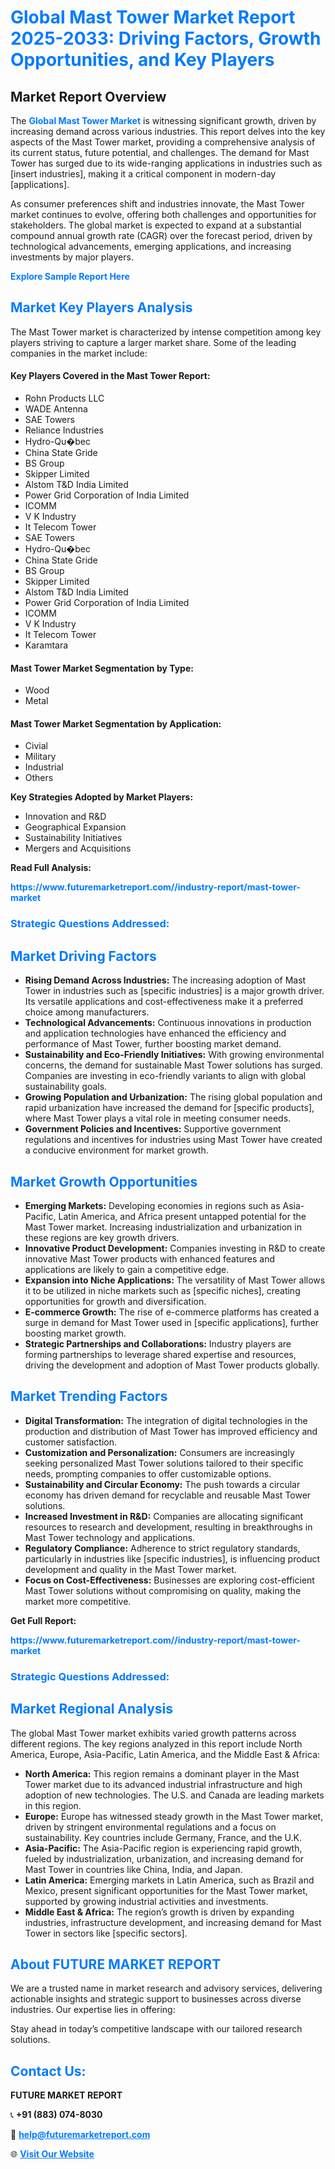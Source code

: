 <h1 style="color: #007BFF;">Global Mast Tower Market Report 2025-2033: Driving Factors, Growth Opportunities, and Key Players</h1>

<section id="overview">
<h2>Market Report Overview</h2>
<p>The <a href="https://www.futuremarketreport.com//industry-report/mast-tower-market" style="color: #007BFF; text-decoration: none;"><strong>Global Mast Tower Market</strong></a> is witnessing significant growth, driven by increasing demand across various industries. This report delves into the key aspects of the Mast Tower market, providing a comprehensive analysis of its current status, future potential, and challenges. The demand for Mast Tower has surged due to its wide-ranging applications in industries such as [insert industries], making it a critical component in modern-day [applications].</p>
<p>As consumer preferences shift and industries innovate, the Mast Tower market continues to evolve, offering both challenges and opportunities for stakeholders. The global market is expected to expand at a substantial compound annual growth rate (CAGR) over the forecast period, driven by technological advancements, emerging applications, and increasing investments by major players.</p>
</section>

<section id="overview">
<p><a href="https://www.futuremarketreport.com//request-sample/reportId=52737" style="color: #007BFF; text-decoration: none;"><strong>Explore Sample Report Here</strong></a></p>
</section>

<section id="key-players">
<h2 style="color: #007BFF;">Market Key Players Analysis</h2>
<p>The Mast Tower market is characterized by intense competition among key players striving to capture a larger market share. Some of the leading companies in the market include:</p>
<h4>Key Players Covered in the Mast Tower Report:</h4>
<ul><li>Rohn Products LLC</li><li>WADE Antenna</li><li>SAE Towers</li><li>Reliance Industries</li><li>Hydro-Qu�bec</li><li>China State Gride</li><li>BS Group</li><li>Skipper Limited</li><li>Alstom T&amp;D India Limited</li><li>Power Grid Corporation of India Limited</li><li>ICOMM</li><li>V K Industry</li><li>It Telecom Tower</li><li>SAE Towers</li><li>Hydro-Qu�bec</li><li>China State Gride</li><li>BS Group</li><li>Skipper Limited</li><li>Alstom T&amp;D India Limited</li><li>Power Grid Corporation of India Limited</li><li>ICOMM</li><li>V K Industry</li><li>It Telecom Tower</li><li>Karamtara</li></ul>
<h4>Mast Tower Market Segmentation by Type:</h4>
<ul><li>Wood</li><li>Metal</li></ul>

<h4>Mast Tower Market Segmentation by Application:</h4>
<ul><li>Civial</li><li>Military</li><li>Industrial</li><li>Others</li></ul>
<p><strong>Key Strategies Adopted by Market Players:</strong></p>
<ul>
<li>Innovation and R&D</li>
<li>Geographical Expansion</li>
<li>Sustainability Initiatives</li>
<li>Mergers and Acquisitions</li>
</ul>
</section>

<section>
<p><strong>Read Full Analysis: </strong></p><a href="https://www.futuremarketreport.com//industry-report/mast-tower-market" style="color: #007BFF; text-decoration: none;"><strong>https://www.futuremarketreport.com//industry-report/mast-tower-market</strong></a>
<h3 style="color: #007BFF;">Strategic Questions Addressed:</h3>
</section>

<section id="driving-factors">
<h2 style="color: #007BFF;">Market Driving Factors</h2>
<ul>
<li><strong>Rising Demand Across Industries:</strong> The increasing adoption of Mast Tower in industries such as [specific industries] is a major growth driver. Its versatile applications and cost-effectiveness make it a preferred choice among manufacturers.</li>
<li><strong>Technological Advancements:</strong> Continuous innovations in production and application technologies have enhanced the efficiency and performance of Mast Tower, further boosting market demand.</li>
<li><strong>Sustainability and Eco-Friendly Initiatives:</strong> With growing environmental concerns, the demand for sustainable Mast Tower solutions has surged. Companies are investing in eco-friendly variants to align with global sustainability goals.</li>
<li><strong>Growing Population and Urbanization:</strong> The rising global population and rapid urbanization have increased the demand for [specific products], where Mast Tower plays a vital role in meeting consumer needs.</li>
<li><strong>Government Policies and Incentives:</strong> Supportive government regulations and incentives for industries using Mast Tower have created a conducive environment for market growth.</li>
</ul>
</section>

<section id="growth-opportunities">
<h2 style="color: #007BFF;">Market Growth Opportunities</h2>
<ul>
<li><strong>Emerging Markets:</strong> Developing economies in regions such as Asia-Pacific, Latin America, and Africa present untapped potential for the Mast Tower market. Increasing industrialization and urbanization in these regions are key growth drivers.</li>
<li><strong>Innovative Product Development:</strong> Companies investing in R&D to create innovative Mast Tower products with enhanced features and applications are likely to gain a competitive edge.</li>
<li><strong>Expansion into Niche Applications:</strong> The versatility of Mast Tower allows it to be utilized in niche markets such as [specific niches], creating opportunities for growth and diversification.</li>
<li><strong>E-commerce Growth:</strong> The rise of e-commerce platforms has created a surge in demand for Mast Tower used in [specific applications], further boosting market growth.</li>
<li><strong>Strategic Partnerships and Collaborations:</strong> Industry players are forming partnerships to leverage shared expertise and resources, driving the development and adoption of Mast Tower products globally.</li>
</ul>
</section>

<section id="trending-factors">
<h2 style="color: #007BFF;">Market Trending Factors</h2>
<ul>
<li><strong>Digital Transformation:</strong> The integration of digital technologies in the production and distribution of Mast Tower has improved efficiency and customer satisfaction.</li>
<li><strong>Customization and Personalization:</strong> Consumers are increasingly seeking personalized Mast Tower solutions tailored to their specific needs, prompting companies to offer customizable options.</li>
<li><strong>Sustainability and Circular Economy:</strong> The push towards a circular economy has driven demand for recyclable and reusable Mast Tower solutions.</li>
<li><strong>Increased Investment in R&D:</strong> Companies are allocating significant resources to research and development, resulting in breakthroughs in Mast Tower technology and applications.</li>
<li><strong>Regulatory Compliance:</strong> Adherence to strict regulatory standards, particularly in industries like [specific industries], is influencing product development and quality in the Mast Tower market.</li>
<li><strong>Focus on Cost-Effectiveness:</strong> Businesses are exploring cost-efficient Mast Tower solutions without compromising on quality, making the market more competitive.</li>
</ul>
</section>

<section>
<p><strong>Get Full Report: </strong></p><a href="https://www.futuremarketreport.com//industry-report/mast-tower-market" style="color: #007BFF; text-decoration: none;"><strong>https://www.futuremarketreport.com//industry-report/mast-tower-market</strong></a>
<h3 style="color: #007BFF;">Strategic Questions Addressed:</h3>
</section>


<section id="regional-analysis">
<h2 style="color: #007BFF;">Market Regional Analysis</h2>
<p>The global Mast Tower market exhibits varied growth patterns across different regions. The key regions analyzed in this report include North America, Europe, Asia-Pacific, Latin America, and the Middle East & Africa:</p>
<ul>
<li><strong>North America:</strong> This region remains a dominant player in the Mast Tower market due to its advanced industrial infrastructure and high adoption of new technologies. The U.S. and Canada are leading markets in this region.</li>
<li><strong>Europe:</strong> Europe has witnessed steady growth in the Mast Tower market, driven by stringent environmental regulations and a focus on sustainability. Key countries include Germany, France, and the U.K.</li>
<li><strong>Asia-Pacific:</strong> The Asia-Pacific region is experiencing rapid growth, fueled by industrialization, urbanization, and increasing demand for Mast Tower in countries like China, India, and Japan.</li>
<li><strong>Latin America:</strong> Emerging markets in Latin America, such as Brazil and Mexico, present significant opportunities for the Mast Tower market, supported by growing industrial activities and investments.</li>
<li><strong>Middle East & Africa:</strong> The region’s growth is driven by expanding industries, infrastructure development, and increasing demand for Mast Tower in sectors like [specific sectors].</li>
</ul>
</section>

<footer>
<h2 style="color: #007BFF;">About FUTURE MARKET REPORT</h2>
<p>We are a trusted name in market research and advisory services, delivering actionable insights and strategic support to businesses across diverse industries. Our expertise lies in offering:</p>

<p>Stay ahead in today’s competitive landscape with our tailored research solutions.</p>

<h2 style="color: #007BFF;">Contact Us:</h2>
<p><strong>FUTURE MARKET REPORT</strong></p>
<p>📞 <strong>+91 (883) 074-8030</strong></p>
<p>📧 <strong><a href="mailto:help@futuremarketreport.com" style="color: #007BFF;">help@futuremarketreport.com</a></strong></p>
<p>🌐 <strong><a href="https://www.futuremarketreport.com/" style="color: #007BFF;">Visit Our Website</a></strong></p>
</footer>
